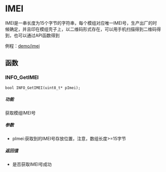 IMEI
===

IMEI是一串长度为15个字节的字符串，每个模组对应唯一IMEI号，生产出厂的时候确定，并且印在模组壳子上，以二维码形式存在，可以用手机扫描得到二维码得到，也可以通过API函数得到

例程：[demo/imei](https://github.com/Ai-Thinker-Open/GPRS_C_SDK/blob/master/demo/imei/src/demo_imei.c)

## 函数

### INFO_GetIMEI

```
bool INFO_GetIMEI(uint8_t* pImei);
```

##### 功能

获取模组IMEI号

##### 参数

* pImei:获取到的IMEI号存放位置，注意，数组长度>=15字节

##### 返回值

* 是否获取IMEI号成功

